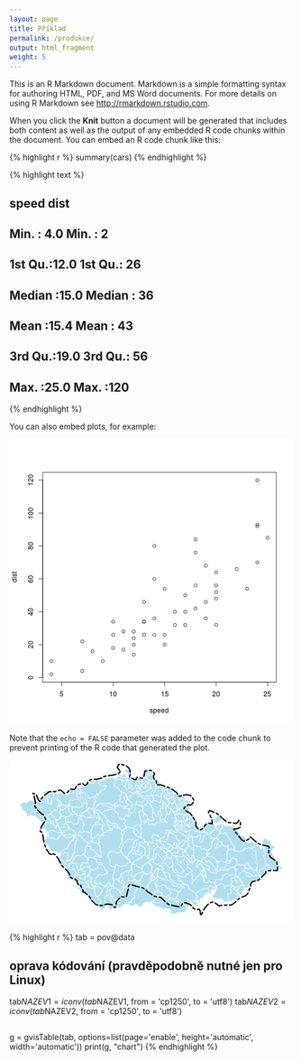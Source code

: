 ```yaml
---
layout: page
title: Příklad
permalink: /produkce/
output: html_fragment
weight: 5
---
```



This is an R Markdown document. Markdown is a simple formatting syntax for authoring HTML, PDF, and MS Word documents. For more details on using R Markdown see <http://rmarkdown.rstudio.com>.

When you click the **Knit** button a document will be generated that includes both content as well as the output of any embedded R code chunks within the document. You can embed an R code chunk like this:


{% highlight r %}
summary(cars)
{% endhighlight %}



{% highlight text %}
##      speed           dist    
##  Min.   : 4.0   Min.   :  2  
##  1st Qu.:12.0   1st Qu.: 26  
##  Median :15.0   Median : 36  
##  Mean   :15.4   Mean   : 43  
##  3rd Qu.:19.0   3rd Qu.: 56  
##  Max.   :25.0   Max.   :120
{% endhighlight %}

You can also embed plots, for example:

![center](/../figs/2014-12-03-Example/unnamed-chunk-2.png) 

Note that the `echo = FALSE` parameter was added to the code chunk to prevent printing of the R code that generated the plot.

![ČR a rozvodnice](/../figs/2014-12-03-Example/unnamed-chunk-3.png) 


{% highlight r %}
tab = pov@data
## oprava kódování (pravděpodobně nutné jen pro Linux)
tab$NAZEV1 = iconv(tab$NAZEV1, from = 'cp1250', to = 'utf8')
tab$NAZEV2 = iconv(tab$NAZEV2, from = 'cp1250', to = 'utf8')
##
g = gvisTable(tab, options=list(page='enable', height='automatic', width='automatic'))
print(g, "chart")
{% endhighlight %}

<!-- Table generated in R 3.1.0 by googleVis 0.5.6 package -->
<!-- Mon Dec  8 23:40:27 2014 -->


<!-- jsHeader -->
<script type="text/javascript">
 
// jsData 
function gvisDataTableID2c0b61081480 () {
var data = new google.visualization.DataTable();
var datajson =
[
 [
 "2400",
"2400",
"114040010",
"Labe",
null,
"1-14-04-0030",
"1-01-01-0010",
51115921840 
],
[
 "2040",
"2040",
"112030030",
"Labe",
null,
"1-12-03-0170",
"1-01-01-0010",
41832849950 
],
[
 "2030",
"2030",
"112020950",
"Vltava",
null,
"1-12-02-0970",
"1-06-01-0010",
28056512910 
],
[
 "2001",
"2001",
"112010050",
"Vltava",
null,
"1-12-01-0070",
"1-06-01-0010",
26728620360 
],
[
 "2000",
"2000",
"112010030",
"Vltava",
null,
"1-12-01-0050",
"1-06-01-0010",
26710622980 
],
[
 "1690",
"1690",
"109040092",
"Vltava",
null,
"1-09-04-0110",
"1-06-01-0010",
17812568020 
],
[
 "1040",
"1040",
"105040050",
"Labe",
null,
"1-05-04-0090",
"1-01-01-0010",
13114044300 
],
[
 "4805",
"4805",
"417010450",
"Dyje",
null,
"4-17-01-0463",
"4-14-01-0010",
12278028760 
],
[
 "4795",
"4795",
"417010102",
"Dyje - nádrž Nové Mlýny III",
null,
"4-17-01-0106",
"4-14-01-0010",
11856901570 
],
[
 "0800",
"0800",
"104050670",
"Labe",
null,
"1-04-05-0690",
"1-01-01-0010",
9721198691 
],
[
 "4215",
"4215",
"413020260",
"Nová Morava",
"odlehčovací rameno",
"4-13-02-0270",
"4-13-02-0180",
9144106616 
],
[
 "1990",
"1990",
"111050420",
"Berounka",
null,
"1-11-05-0440",
"1-10-01-0020",
8723527188 
],
[
 "1980",
"1980",
"111040560",
"Berounka",
null,
"1-11-05-0280",
"1-10-01-0020",
8294472750 
],
[
 "4130",
"4130",
"413010540",
"Morava",
null,
"4-13-01-0560",
"4-10-01-0010",
7889707566 
],
[
 "1945",
"1945",
"111030500",
"Berounka",
null,
"1-11-03-0520",
"1-10-01-0020",
7541725406 
],
[
 "4030",
"4030",
"412021040",
"Morava",
null,
"4-12-02-1210",
"4-10-01-0010",
7036594203 
],
[
 "1910",
"1910",
"111020880",
"Berounka",
null,
"1-11-02-0960",
"1-10-01-0020",
6466766448 
],
[
 "2190",
"2190",
"113040050",
"Ohře",
null,
"1-13-04-0070",
"1-13-01-0010",
4992432882 
],
[
 "2940",
"2940",
"203020110",
"Odra",
null,
"2-03-02-0130",
"2-01-01-0010",
4683462029 
],
[
 "1330",
"1330",
"107041120",
"Lužnice",
null,
"1-07-04-1160",
"1-07-01-0011",
4059459028 
],
[
 "1672",
"1672",
"109031550",
"Sázava",
null,
"1-09-03-1570",
"1-09-01-0010",
4053926443 
],
[
 "1860",
"1860",
"110040020",
"Berounka",
null,
"1-10-04-0040",
"1-10-01-0020",
4016530353 
],
[
 "2160",
"2160",
"113030280",
"Ohře",
null,
"1-13-03-0420",
"1-13-01-0010",
4010250529 
],
[
 "1670",
"1670",
"109031510",
"Sázava",
null,
"1-09-03-1550",
"1-09-01-0010",
4006542287 
],
[
 "4620",
"4620",
"415031160",
"Novoveský potok",
null,
"4-15-03-1170",
"4-15-03-1160",
3939182636 
],
[
 "4370",
"4370",
"414020930",
"Dyje",
null,
"4-14-02-0963",
"4-14-01-0010",
3576045701 
],
[
 "2150",
"2150",
"113021190",
"Ohře",
null,
"1-13-02-1211",
"1-13-01-0010",
3551673221 
],
[
 "3681",
"3681",
"410031151",
"Morava",
null,
"4-10-03-1155",
"4-10-01-0010",
3325561561 
],
[
 "3670",
"3670",
"410031150",
"Morava",
null,
"4-10-03-1155",
"4-10-01-0010",
3323519591 
],
[
 "1310",
"1310",
"107040400",
"Lužnice",
null,
"1-07-04-0420",
"1-07-01-0011",
3169746397 
],
[
 "1510",
"1510",
"108031010",
"Otava",
null,
"1-08-03-1050",
"1-08-01-0010",
2913829101 
],
[
 "2140",
"2140",
"113020340",
"Ohře",
null,
"1-13-02-0400",
"1-13-01-0010",
2862235700 
],
[
 "1151",
"1151",
"106030010",
"Vltava",
null,
"1-06-03-0020",
"1-06-01-0010",
2856788114 
],
[
 "1650",
"1650",
"109030130",
"Sázava",
null,
"1-09-03-0190",
"1-09-01-0010",
2814401651 
],
[
 "4780",
"4780",
"416040030",
"Jihlava",
null,
"4-16-04-0050",
"4-16-01-0010",
2687994802 
],
[
 "4350",
"4350",
"414020650",
"Dyje",
null,
"4-14-02-0670",
"4-14-01-0010",
2513180108 
],
[
 "4340",
"4340",
"414020550",
"Dyje",
null,
"4-14-02-0570",
"4-14-01-0010",
2241887490 
],
[
 "1020",
"1020",
"105030150",
"Jizera",
null,
"1-05-04-0010",
"1-05-01-0010",
2193766767 
],
[
 "2750",
"2750",
"202030230",
"Opava",
null,
"2-02-03-0250",
"2-02-01-0010",
2038797811 
],
[
 "1110",
"1110",
"106012140",
"Vltava",
null,
"1-06-01-2160",
"1-06-01-0010",
1828718768 
],
[
 "4300",
"4300",
"414020070",
"Dyje",
null,
"4-14-02-0090",
"4-14-01-0010",
1762319468 
],
[
 "3905",
"3905",
"411020720",
"Bečva",
null,
"4-12-01-0011",
"4-11-01-0010",
1618302135 
],
[
 "2570",
"2570",
"201011600",
"Odra",
null,
"2-02-04-0010",
"2-01-01-0010",
1614345791 
],
[
 "1761",
"1761",
"110011741",
"Mže (nádrž Hracholusky)",
null,
"1-10-01-1742",
"1-10-01-0020",
1609076562 
],
[
 "3900",
"3900",
"411020700",
"Bečva",
null,
"4-11-02-0720",
"4-11-01-0010",
1579452884 
],
[
 "0370",
"0370",
"102030070",
"Orlice",
null,
"1-02-03-0550",
"1-02-01-0010",
1577364400 
],
[
 "3550",
"3550",
"410020650",
"Morava",
null,
"4-10-03-0010",
"4-10-01-0010",
1559134184 
],
[
 "1230",
"1230",
"107020590",
"Lužnice",
null,
"1-07-02-0620",
"1-07-01-0011",
1555062901 
],
[
 "0365",
"0365",
"102030050",
"Orlice",
null,
"1-02-03-0070",
"1-02-01-0010",
1553618604 
],
[
 "4480",
"4480",
"415011410",
"Svratka",
null,
"4-15-01-1450",
"4-15-01-0010",
1482467347 
],
[
 "1610",
"1610",
"109011330",
"Sázava",
null,
"1-09-01-1410",
"1-09-01-0010",
1420470844 
],
[
 "3890",
"3890",
"411020330",
"Bečva",
null,
"4-11-02-0440",
"4-11-01-0010",
1278752523 
],
[
 "1801",
"1801",
"110021081",
"Radbuza (nádrž České Údolí)",
null,
"1-10-02-1082",
"1-10-02-0010",
1262041440 
],
[
 "0160",
"0160",
"101020600",
"Labe",
null,
"1-01-04-0010",
"1-01-01-0010",
1226472775 
],
[
 "1632",
"1632",
"109021092",
"Želivka",
null,
"1-09-03-0010",
"1-09-02-0010",
1187991789 
],
[
 "1799",
"1799",
"110021020",
"Radbuza",
null,
"1-10-02-1081",
"1-10-02-0010",
1186733611 
],
[
 "2390",
"2390",
"114031000",
"Ploučnice",
null,
"1-14-03-1020",
"1-14-03-0010",
1171363811 
],
[
 "0750",
"0750",
"104040150",
"Cidlina",
null,
"1-04-04-0160",
"1-04-02-0010",
1166858779 
],
[
 "1220",
"1220",
"107020310",
"Lužnice",
null,
"1-07-02-0501",
"1-07-01-0011",
1158872563 
],
[
 "1740",
"1740",
"110011280",
"Mže",
null,
"1-10-01-1300",
"1-10-01-0020",
1153102548 
],
[
 "4570",
"4570",
"415021090",
"Svitava",
null,
"4-15-03-0010",
"4-15-02-0010",
1148948839 
],
[
 "1590",
"1590",
"109011110",
"Sázava",
null,
"1-09-01-1130",
"1-09-01-0010",
1143938739 
],
[
 "1410",
"1410",
"108011250",
"Otava",
null,
"1-08-01-1350",
"1-08-01-0010",
1134356208 
],
[
 "3030",
"3030",
"203030720",
"Olše",
null,
"2-03-03-0740",
"2-03-03-0010",
1071186759 
],
[
 "1630",
"1630",
"109021010",
"Želivka (Hejlovka)",
null,
"1-09-02-1030",
"1-09-02-0010",
1067783695 
],
[
 "1090",
"1090",
"106011210",
"Vltava (nádrž Lipno II)",
null,
"1-06-01-1212",
"1-06-01-0010",
995390725.5 
],
[
 "1290",
"1290",
"107030770",
"Nežárka",
null,
"1-07-03-0790",
"1-07-03-0010",
988415755.7 
],
[
 "1150",
"1150",
"106020770",
"Malše",
null,
"1-06-02-0790",
"1-06-02-0010",
971139021.7 
],
[
 "4690",
"4690",
"416010930",
"Jihlava",
null,
"4-16-01-0950",
"4-16-01-0010",
963626020.2 
],
[
 "1190",
"1190",
"107020170",
"Lužnice",
null,
"1-07-02-0301",
"1-07-01-0011",
942515510.3 
],
[
 "2260",
"2260",
"114010920",
"Bílina",
null,
"1-14-01-1020",
"1-14-01-0011",
932505289.8 
],
[
 "1830",
"1830",
"110030860",
"Úhlava",
null,
"1-10-03-0880",
"1-10-03-0010",
893508512 
],
[
 "4740",
"4740",
"416021010",
"Oslava",
null,
"4-16-02-1020",
"4-16-02-0010",
867583774.1 
],
[
 "1500",
"1500",
"108030960",
"Blanice",
null,
"1-08-03-0970",
"1-08-03-0010",
863860452.6 
],
[
 "0590",
"0590",
"103031080",
"Nemošická svodnice",
null,
"1-03-03-1091",
"1-03-03-1080",
861494480.1 
],
[
 "0910",
"0910",
"105020010",
"Jizera",
null,
"1-05-02-0050",
"1-05-01-0010",
796408757.6 
],
[
 "1580",
"1580",
"109010790",
"Sázava",
null,
"1-09-01-0830",
"1-09-01-0010",
795274118.5 
],
[
 "1900",
"1900",
"111020690",
"Střela",
null,
"1-11-02-0730",
"1-11-02-0010",
778890650.8 
],
[
 "0361",
"0361",
"102020860",
"Tichá Orlice",
null,
"1-02-03-0010",
"1-02-02-0010",
757001157.3 
],
[
 "1870",
"1870",
"110050610",
"Úslava",
null,
"1-10-05-0630",
"1-10-05-0010",
739183564.6 
],
[
 "3820",
"3820",
"411010930",
"Vsetínská (Horní) Bečva",
null,
"4-11-02-0010",
"4-11-01-0010",
733936261 
],
[
 "2060",
"2060",
"113010140",
"Ohře",
null,
"1-13-01-0200",
"1-13-01-0010",
700370337.1 
],
[
 "0360",
"0360",
"102020740",
"Tichá Orlice",
null,
"1-02-02-0760",
"1-02-02-0010",
691244483.1 
],
[
 "1270",
"1270",
"107030530",
"Nežárka",
null,
"1-07-03-0550",
"1-07-03-0010",
686943483.4 
],
[
 "4401",
"4401",
"414030430",
"Jevišovka",
null,
"4-14-03-0450",
"4-14-03-0010",
658107983.4 
],
[
 "1970",
"1970",
"111040550",
"Litavka",
null,
"1-11-04-0560",
"1-11-04-0010",
629596822.7 
],
[
 "2350",
"2350",
"114030540",
"Ploučnice",
null,
"1-14-03-0620",
"1-14-03-0010",
627975798.7 
],
[
 "0470",
"0470",
"103020740",
"Loučná",
null,
"1-03-02-0800",
"1-03-02-0010",
624484404.7 
],
[
 "0210",
"0210",
"101030612",
"Metuje",
null,
"1-01-04-0010",
"1-01-03-0010",
607308462.2 
],
[
 "4770",
"4770",
"416030570",
"Rokytná",
null,
"4-16-04-0010",
"4-16-03-0010",
585323895.4 
],
[
 "3610",
"3610",
"410021180",
"Třebůvka",
null,
"4-10-03-0010",
"4-10-02-0660",
581908535 
],
[
 "2730",
"2730",
"202020650",
"Moravice (nádrž Kružberk)",
null,
"2-02-02-0652",
"2-02-02-0010",
567400319.2 
],
[
 "1660",
"1660",
"109030920",
"Blanice",
null,
"1-09-03-0930",
"1-09-03-0220",
543610659.1 
],
[
 "1380",
"1380",
"108010640",
"Otava",
null,
"1-08-01-0800",
"1-08-01-0010",
540975037.1 
],
[
 "0060",
"0060",
"101010670",
"Labe (nádrž Les Království)",
null,
"1-01-01-0672",
"1-01-01-0010",
530589091.3 
],
[
 "4290",
"4290",
"414010560",
"Moravská Dyje",
null,
"4-14-01-0580",
"4-14-01-0010",
518331119.9 
],
[
 "1130",
"1130",
"106020390",
"Malše (nádrž Římov)",
null,
"1-06-02-0392",
"1-06-02-0010",
493932462.4 
],
[
 "0280",
"0280",
"102010500",
"Divoká Orlice",
null,
"1-02-01-0520",
"1-02-01-0010",
488972324.2 
],
[
 "4450",
"4450",
"415010432",
"Svratka",
null,
"4-15-01-0450",
"4-15-01-0010",
487768642.5 
],
[
 "0150",
"0150",
"101020550",
"Úpa",
null,
"1-01-02-0590",
"1-01-02-0010",
466991236.1 
],
[
 "0770",
"0770",
"104050520",
"Mrlina",
null,
"1-04-05-0560",
"1-04-05-0010",
461575620.8 
],
[
 "0580",
"0580",
"103031020",
"Novohradka",
null,
"1-03-03-1040",
"1-03-03-0400",
459834045.6 
],
[
 "0700",
"0700",
"104020490",
"Cidlina",
null,
"1-04-02-0570",
"1-04-02-0010",
455549358 
],
[
 "1126",
"1126",
"106020330",
"Malše",
null,
"1-06-02-0350",
"1-06-02-0010",
437156885.9 
],
[
 "3970",
"3970",
"412010720",
"Valová",
null,
"4-12-01-0741",
"4-12-01-0260",
436705109.3 
],
[
 "4540",
"4540",
"415020350",
"Svitava",
null,
"4-15-02-0390",
"4-15-02-0010",
431158323.5 
],
[
 "1620",
"1620",
"109020350",
"Želivka (nádrž Vřesník)",
null,
"1-09-02-0352",
"1-09-02-0010",
431088519.1 
],
[
 "4180",
"4180",
"413011240",
"Olšava",
null,
"4-13-01-1260",
"4-13-01-0860",
417330257.9 
],
[
 "0141",
"0141",
"101020510",
"Úpa",
null,
"1-01-02-0550",
"1-01-02-0010",
415503293.2 
],
[
 "1140",
"1140",
"106020720",
"Stropnice",
null,
"1-06-02-0730",
"1-06-02-0400",
402377534.3 
],
[
 "1890",
"1890",
"111020330",
"Střela",
null,
"1-11-02-0350",
"1-11-02-0010",
401242411.9 
],
[
 "0660",
"0660",
"103050450",
"Doubrava",
null,
"1-03-05-0470",
"1-03-05-0010",
396426127.7 
],
[
 "1430",
"1430",
"108020410",
"Volyňka",
null,
"1-08-02-0430",
"1-08-02-0010",
394822299.5 
],
[
 "1520",
"1520",
"108040290",
"Lomnice",
null,
"1-08-04-0330",
"1-08-04-0010",
393484598.9 
],
[
 "4470",
"4470",
"415011100",
"Bobrůvka",
"Loučka",
"4-15-01-1110",
"4-15-01-0760",
389576523.6 
],
[
 "2170",
"2170",
"113030830",
"Blšanka",
null,
"1-13-03-0870",
"1-13-03-0430",
383680597.3 
],
[
 "4390",
"4390",
"414030291",
"Jevišovka - nádrž Výrovice",
null,
"4-14-03-0292",
"4-14-03-0010",
383041807.3 
],
[
 "1530",
"1530",
"108040640",
"Skalice",
null,
"1-08-04-0650",
"1-08-04-0340",
375731315.5 
],
[
 "4320",
"4320",
"414020480",
"Želetavka",
null,
"4-14-02-0490",
"4-14-02-0100",
374811277.5 
],
[
 "4420",
"4420",
"415010330",
"Svratka",
null,
"4-15-01-0350",
"4-15-01-0010",
370921003 
],
[
 "3200",
"3200",
"204070370",
"Lužická Nisa",
null,
"9-99-99-9999",
"2-04-07-0010",
370436854.3 
],
[
 "1880",
"1880",
"111010380",
"Klabava",
null,
"1-11-01-0400",
"1-11-01-0060",
365273518.5 
],
[
 "3450",
"3450",
"410010450",
"Morava",
null,
"4-10-01-0470",
"4-10-01-0010",
352963033.7 
],
[
 "1070",
"1070",
"106010430",
"Vltava",
"Teplá Vltava",
"1-06-01-0550",
"1-06-01-0010",
347619762.7 
],
[
 "1623",
"1623",
"109020680",
"Trnava (nádrž Želiv)",
null,
"1-09-02-0682",
"1-09-02-0360",
339861545.7 
],
[
 "1820",
"1820",
"110030360",
"Úhlava",
null,
"1-10-03-0380",
"1-10-03-0010",
338874309 
],
[
 "1370",
"1370",
"108010400",
"Otava",
null,
"1-08-01-0460",
"1-08-01-0010",
335596366.3 
],
[
 "1901",
"1901",
"111030370",
"Rakovnický potok",
null,
"1-11-03-0390",
"1-11-03-0010",
320784061.9 
],
[
 "4120",
"4120",
"413010350",
"Dřevnice",
null,
"4-13-01-0370",
"4-13-01-0010",
319736431.3 
],
[
 "1240",
"1240",
"107030250",
"Nežárka",
null,
"1-07-03-0290",
"1-07-03-0010",
313314738 
],
[
 "4650",
"4650",
"416010270",
"Jihlava",
null,
"4-16-01-0290",
"4-16-01-0010",
309768717.8 
],
[
 "0340",
"0340",
"102020330",
"Tichá Orlice",
null,
"1-02-02-0350",
"1-02-02-0010",
303936765.6 
],
[
 "3930",
"3930",
"412010241",
"Blata",
null,
"4-12-01-0244",
"4-12-01-0020",
301052626.9 
],
[
 "2023",
"2023",
"112020810",
"Bakovský potok",
null,
"1-12-02-0930",
"1-12-02-0490",
297495915.9 
],
[
 "1750",
"1750",
"110011630",
"Úterský potok",
null,
"1-10-01-1650",
"1-10-01-1350",
297403410.1 
],
[
 "1730",
"1730",
"110011270",
"Úhlavka",
null,
"1-10-01-1280",
"1-10-01-0890",
296634440 
],
[
 "2082",
"2082",
"113011250",
"Svatava",
null,
"1-13-01-1260",
"1-13-01-0941",
295158990.1 
],
[
 "2110",
"2110",
"113020212",
"Teplá",
null,
"1-13-02-0310",
"1-13-02-0011",
293945720.8 
],
[
 "2120",
"2120",
"113020211",
"Teplá (nádrž Březová)",
null,
"1-13-02-0212",
"1-13-02-0011",
293246989.1 
],
[
 "0390",
"0390",
"102030480",
"Dědina",
null,
"1-02-03-0500",
"1-02-03-0080",
292809559.5 
],
[
 "0385",
"0385",
"102030460",
"Dědina",
null,
"1-02-03-0480",
"1-02-03-0080",
282314505.8 
],
[
 "1889",
"1889",
"111020230",
"Střela",
null,
"1-11-02-0330",
"1-11-02-0010",
281570005.3 
],
[
 "2080",
"2080",
"113011230",
"Svatava",
null,
"1-13-01-1250",
"1-13-01-0941",
280329612.7 
],
[
 "2322",
"2322",
"114030260",
"Ploučnice",
null,
"1-14-03-0300",
"1-14-03-0010",
276458499.2 
],
[
 "0712",
"0712",
"104030190",
"Bystřice",
null,
"1-04-03-0210",
"1-04-03-0010",
275212572.2 
],
[
 "2062",
"2062",
"113010570",
"Odrava",
null,
"1-13-01-0600",
"1-13-01-0530",
269682821.2 
],
[
 "0820",
"0820",
"104060290",
"Výrovka",
null,
"1-04-06-0310",
"1-04-06-0010",
266098547 
],
[
 "1120",
"1120",
"106020190",
"Malše",
null,
"1-06-02-0210",
"1-06-02-0010",
259038006.8 
],
[
 "1560",
"1560",
"109010680",
"Šlapanka",
null,
"1-09-01-0700",
"1-09-01-0440",
257594048.8 
],
[
 "3870",
"3870",
"411011200",
"Rožnovská (Dolní) Bečva",
null,
"4-11-02-0010",
"4-11-01-0940",
254328735.6 
],
[
 "0180",
"0180",
"101030310",
"Metuje",
null,
"1-01-03-0330",
"1-01-03-0010",
249265173.3 
],
[
 "3511",
"3511",
"410010850",
"Desná",
null,
"4-10-01-0870",
"4-10-01-0590",
241182126.7 
],
[
 "4520",
"4520",
"415020130",
"Svitava",
null,
"4-15-02-0150",
"4-15-02-0010",
238113082.8 
],
[
 "1720",
"1720",
"110010710",
"Kosový potok",
null,
"1-10-01-0720",
"1-10-01-0530",
225013272.5 
],
[
 "4710",
"4710",
"416020211",
"Oslava - nádrž Mostiště",
null,
"4-16-02-0212",
"4-16-02-0010",
222952437 
],
[
 "2440",
"2440",
"114050270",
"Kamenice",
null,
"1-14-05-0280",
"1-14-05-0010",
216832197.6 
],
[
 "0490",
"0490",
"103030251",
"Chrudimka (nádrž Seč)",
null,
"1-03-03-0252",
"1-03-03-0010",
216248469.1 
],
[
 "0310",
"0310",
"102010820",
"Bělá",
null,
"1-02-01-0830",
"1-02-01-0530",
214004314.7 
],
[
 "1480",
"1480",
"108030271",
"Blanice (nádrž Husinec)",
null,
"1-08-03-0272",
"1-08-03-0010",
212212954.2 
],
[
 "3260",
"3260",
"204100290",
"Smědá",
null,
"9-99-99-9999",
"2-04-10-0010",
204368920.6 
],
[
 "1470",
"1470",
"108030250",
"Blanice",
null,
"1-08-03-0271",
"1-08-03-0010",
204110027.2 
],
[
 "0640",
"0640",
"103050210",
"Doubrava",
null,
"1-03-05-0230",
"1-03-05-0010",
203750034.2 
],
[
 "1102",
"1102",
"106011850",
"Polečnice",
null,
"1-06-01-1860",
"1-06-01-1590",
197889452.2 
],
[
 "3240",
"3240",
"204100210",
"Smědá",
null,
"2-04-10-0230",
"2-04-10-0010",
191478246.7 
],
[
 "0900",
"0900",
"105010740",
"Kamenice",
null,
"1-05-01-0760",
"1-05-01-0580",
185828399.1 
],
[
 "1060",
"1060",
"106010230",
"Teplá Vltava",
null,
"1-06-01-0330",
"1-06-01-0010",
181340694.6 
],
[
 "0350",
"0350",
"102020560",
"Třebovka",
null,
"1-02-02-0580",
"1-02-02-0360",
177301086.5 
],
[
 "4870",
"4870",
"421080630",
"Vlára",
null,
"4-21-08-0650",
"4-21-08-0460",
171833340.5 
],
[
 "0870",
"0870",
"105010530",
"Oleška",
null,
"1-05-01-0540",
"1-05-01-0350",
171146081 
],
[
 "1000",
"1000",
"105021020",
"Klenice",
null,
"1-05-03-0010",
"1-05-02-0810",
169835421.4 
],
[
 "1960",
"1960",
"111040130",
"Litavka",
null,
"1-11-04-0150",
"1-11-04-0010",
166260168.8 
],
[
 "1050",
"1050",
"105040510",
"Košátecký potok",
null,
"1-05-04-0530",
"1-05-04-0370",
165169772 
],
[
 "1902",
"1902",
"111030150",
"Rakovnický potok",
null,
"1-11-03-0350",
"1-11-03-0010",
163683683 
],
[
 "0240",
"0240",
"102010090",
"Divoká Orlice",
null,
"1-02-01-0111",
"1-02-01-0010",
160179927.8 
],
[
 "2045",
"2045",
"112030360",
"Liběchovka",
null,
"1-12-03-0370",
"1-12-03-0200",
157042587.5 
],
[
 "0940",
"0940",
"105020460",
"Mohelka",
null,
"1-05-02-0480",
"1-05-02-0340",
155527046.8 
],
[
 "0840",
"0840",
"105010110",
"Jizera",
null,
"1-05-01-0130",
"1-05-01-0010",
153419240.2 
],
[
 "3090",
"3090",
"204040570",
"Widna",
null,
"9-99-99-9999",
"2-04-04-0350",
153219270 
],
[
 "0430",
"0430",
"103020190",
"Loučná",
null,
"1-03-02-0210",
"1-03-02-0010",
149673435.9 
],
[
 "2770",
"2770",
"203010150",
"Ostravice (nádrž Šance)",
null,
"2-03-01-0152",
"2-03-01-0010",
147055864.2 
],
[
 "1550",
"1550",
"109010090",
"Sázava",
null,
"1-09-01-0130",
"1-09-01-0010",
145668806.6 
],
[
 "0140",
"0140",
"101020210",
"Úpa",
null,
"1-01-02-0230",
"1-01-02-0010",
145364005.3 
],
[
 "3160",
"3160",
"204070150",
"Lužická Nisa",
null,
"2-04-07-0190",
"2-04-07-0010",
139860127.3 
],
[
 "2101",
"2101",
"113011650",
"Rolava",
null,
"1-13-01-1660",
"1-13-01-1530",
137218771.9 
],
[
 "1585",
"1585",
"109011100",
"Sázavka",
null,
"1-09-01-1110",
"1-09-01-1020",
132642801.9 
],
[
 "2340",
"2340",
"114030490",
"Svitavka",
null,
"1-14-03-0500",
"1-14-03-0390",
132348612.5 
],
[
 "3230",
"3230",
"204100190",
"Smědá",
null,
"2-04-10-0210",
"2-04-10-0010",
132096442.8 
],
[
 "3530",
"3530",
"410020410",
"Březná",
null,
"4-10-02-0420",
"4-10-02-0350",
130297978.6 
],
[
 "1125",
"1125",
"106020300",
"Černá",
null,
"1-06-02-0321",
"1-06-02-0240",
128173940.6 
],
[
 "4410",
"4410",
"415010070",
"Svratka",
null,
"4-15-01-0090",
"4-15-01-0010",
128058130.8 
],
[
 "2076",
"2076",
"113011010",
"Svatava",
null,
"1-13-01-1030",
"1-13-01-0941",
127607447.8 
],
[
 "4530",
"4530",
"415020341",
"Křetínka - nádrž Letovice",
null,
"4-15-02-0342",
"4-15-02-0200",
126426383.1 
],
[
 "1710",
"1710",
"110010430",
"Hamerský potok",
null,
"1-10-01-0450",
"1-10-01-0290",
122505765.8 
],
[
 "4680",
"4680",
"416010720",
"Brtnice",
null,
"4-16-01-0730",
"4-16-01-0600",
122076645.1 
],
[
 "3960",
"3960",
"412010510",
"Drahanský potok",
null,
"4-12-01-0520",
"4-12-01-0510",
119554186.8 
],
[
 "4860",
"4860",
"417010710",
"Kratinka",
null,
"4-17-01-0720",
"4-17-01-0710",
117606213.8 
],
[
 "0810",
"0810",
"104060150",
"Výrovka",
null,
"1-04-06-0170",
"1-04-06-0010",
117505622 
],
[
 "3110",
"3110",
"204040810",
"Bělá",
null,
"2-04-04-0870",
"2-04-04-0630",
117067550.2 
],
[
 "1626",
"1626",
"109020880",
"Martinický potok",
null,
"1-09-02-0890",
"1-09-02-0740",
116040581.9 
],
[
 "1548",
"1548",
"109010070",
"Sázava",
null,
"1-09-01-0090",
"1-09-01-0010",
112837824.8 
],
[
 "2410",
"2410",
"114050130",
"Kamenice",
null,
"1-14-05-0190",
"1-14-05-0010",
110102611 
],
[
 "0041",
"0041",
"101010500",
"Pilníkovský potok",
null,
"1-01-01-0510",
"1-01-01-0340",
106595119.7 
],
[
 "4000",
"4000",
"412020090",
"Haná",
null,
"4-12-02-0180",
"4-12-02-0010",
105999802.7 
],
[
 "1695",
"1695",
"110010141",
"Mže (nádrž Lučina)",
null,
"1-10-01-0142",
"1-10-01-0020",
104721432.4 
],
[
 "1417",
"1417",
"108020200",
"Spůlka",
null,
"1-08-02-0210",
"1-08-02-0100",
104436664.2 
],
[
 "1080",
"1080",
"106010520",
"Studená Vltava",
null,
"1-06-01-0540",
"1-06-01-0440",
103299881.6 
],
[
 "3210",
"3210",
"204080050",
"Mandau",
null,
"9-99-99-9999",
"2-04-08-0010",
102925492.4 
],
[
 "0230",
"0230",
"101040250",
"Trotina",
null,
"1-01-04-0270",
"1-01-04-0130",
101257643.1 
],
[
 "0440",
"0440",
"103020280",
"Desná",
null,
"1-03-02-0300",
"1-03-02-0220",
101064435.4 
],
[
 "0920",
"0920",
"105020180",
"Libuňka",
null,
"1-05-02-0190",
"1-05-02-0100",
100836066.9 
],
[
 "0270",
"0270",
"102010470",
"Zdobnice",
null,
"1-02-01-0490",
"1-02-01-0370",
99215976.79 
],
[
 "0320",
"0320",
"102020110",
"Tichá Orlice",
null,
"1-02-02-0130",
"1-02-02-0010",
98456133.08 
],
[
 "2130",
"2130",
"113020300",
"Lomnický p. (nádrž Stanovice)",
null,
"1-13-02-0302",
"1-13-02-0220",
96315417.97 
],
[
 "0929",
"0929",
"105020300",
"Žehrovka",
null,
"1-05-02-0310",
"1-05-02-0240",
96057364.1 
],
[
 "0170",
"0170",
"101030130",
"Metuje",
null,
"1-01-03-0170",
"1-01-03-0010",
95973824.39 
],
[
 "1450",
"1450",
"108030110",
"Blanice",
null,
"1-08-03-0130",
"1-08-03-0010",
93727579.11 
],
[
 "1390",
"1390",
"108010730",
"Ostružná",
null,
"1-08-01-0750",
"1-08-01-0650",
91695698.85 
],
[
 "3620",
"3620",
"410030510",
"Oslava",
null,
"4-10-03-0530",
"4-10-03-0370",
90149640.32 
],
[
 "0130",
"0130",
"101020090",
"Úpa",
null,
"1-01-02-0130",
"1-01-02-0010",
81854729.51 
],
[
 "1413",
"1413",
"108020090",
"Volyňka",
null,
"1-08-02-0210",
"1-08-02-0010",
81171791.05 
],
[
 "1809",
"1809",
"110030071",
"Úhlava (nádrž Nýrsko)",
null,
"1-10-03-0072",
"1-10-03-0010",
80930489.47 
],
[
 "0040",
"0040",
"101010320",
"Čistá",
null,
"1-01-01-0330",
"1-01-01-0260",
78307543.48 
],
[
 "3190",
"3190",
"204070340",
"Jeřice",
null,
"2-04-07-0350",
"2-04-07-0240",
78050990.61 
],
[
 "2500",
"2500",
"201010770",
"Jičínka",
null,
"2-01-01-0790",
"2-01-01-0710",
77041757.63 
],
[
 "0300",
"0300",
"102010770",
"Kněžná",
null,
"1-02-01-0790",
"1-02-01-0670",
76474957.15 
],
[
 "0630",
"0630",
"103050070",
"Doubrava",
null,
"1-03-05-0090",
"1-03-05-0010",
74793962.03 
],
[
 "0380",
"0380",
"102030160",
"Dědina",
null,
"1-02-03-0170",
"1-02-03-0080",
74605734.6 
],
[
 "0166",
"0166",
"101030070",
"Metuje",
null,
"1-01-03-0090",
"1-01-03-0010",
73618883.55 
],
[
 "0030",
"0030",
"101010240",
"Malé Labe",
null,
"1-01-01-0250",
"1-01-01-0140",
73125271.66 
],
[
 "0960",
"0960",
"105020560",
"Zábrdka",
null,
"1-05-02-0570",
"1-05-02-0520",
71107396.73 
],
[
 "2360",
"2360",
"114030610",
"Šporka",
null,
"1-14-03-0620",
"1-14-03-0550",
70268403.45 
],
[
 "2069",
"2069",
"113010801",
"Libocký potok (nádrž Horka)",
null,
"1-13-01-0802",
"1-13-01-0740",
69910593.27 
],
[
 "3140",
"3140",
"204070070",
"Lužická Nisa",
null,
"2-04-07-0090",
"2-04-07-0010",
68080410.06 
],
[
 "0169",
"0169",
"101030090",
"Metuje",
null,
"1-01-03-0110",
"1-01-03-0010",
67120979.06 
],
[
 "4060",
"4060",
"413010110",
"Dřevnice",
null,
"4-13-01-0130",
"4-13-01-0010",
66944440.24 
],
[
 "0550",
"0550",
"103030570",
"Krounka",
null,
"1-03-03-0590",
"1-03-03-0510",
65926154.08 
],
[
 "1995",
"1995",
"111050510",
"Vltava",
null,
"1-12-01-0030",
"1-06-01-0010",
64851986.55 
],
[
 "2840",
"2840",
"203010420",
"Morávka (nádrž Morávka)",
null,
"2-03-01-0422",
"2-03-01-0340",
64222827.03 
],
[
 "2465",
"2465",
"115030172",
"Přísečnice",
null,
"9-99-99-9999",
"1-15-03-0110",
62774525.99 
],
[
 "3800",
"3800",
"411010881",
"Bystřice (nádrž Bystřička)",
null,
"4-11-01-0882",
"4-11-01-0820",
62606982.76 
],
[
 "2430",
"2430",
"114050180",
"Chřibská Kamenice",
null,
"1-14-05-0190",
"1-14-05-0140",
62037809.35 
],
[
 "1930",
"1930",
"111030470",
"Klíčava",
null,
"1-11-03-0491",
"1-11-03-0450",
61723000.37 
],
[
 "0020",
"0020",
"101010051",
"Labe - nádrž Labská",
null,
"1-01-01-0052",
"1-01-01-0010",
61042793.38 
],
[
 "0480",
"0480",
"103030091",
"Chrudimka (nádrž Hamry)",
null,
"1-03-03-0092",
"1-03-03-0010",
56781925.15 
],
[
 "4550",
"4550",
"415020541",
"Bělá (nádrž Boskovice)",
null,
"4-15-02-0542",
"4-15-02-0480",
56265839.93 
],
[
 "0290",
"0290",
"102010590",
"Bělá",
null,
"1-02-01-0600",
"1-02-01-0530",
55262750.39 
],
[
 "0830",
"0830",
"105010100",
"Mumlava",
null,
"1-05-01-0110",
"1-05-01-0060",
51630087.34 
],
[
 "2460",
"2460",
"115030292",
"Flájský potok",
null,
"1-15-03-0310",
"1-15-03-0230",
49735157.15 
],
[
 "2300",
"2300",
"114030090",
"Ještědský potok",
null,
"1-14-03-0100",
"1-14-03-0050",
48975165.97 
],
[
 "3980",
"3980",
"412020082",
"Malá Haná",
null,
"4-12-02-0090",
"4-12-02-0040",
48787001.96 
],
[
 "2462",
"2462",
"115030210",
"Schwarzwasser",
null,
"9-99-99-9999",
"1-15-03-0190",
46553889.46 
],
[
 "4150",
"4150",
"413011031",
"Luhačovický p. - n. Luhačovice",
"Šťavnica, Horní Olšava",
"4-13-01-1032",
"4-13-01-1010",
44983089.15 
],
[
 "4100",
"4100",
"413010310",
"Lukovský potok",
null,
"4-13-01-0321",
"4-13-01-0290",
44466905.03 
],
[
 "2180",
"2180",
"113031120",
"Chomutovka",
null,
"1-13-03-1122",
"1-13-03-1060",
43416546.46 
],
[
 "3250",
"3250",
"204100280",
"Bulovský potok",
null,
"2-04-10-0290",
"2-04-10-0240",
39907323.18 
],
[
 "0177",
"0177",
"101030240",
"Židovka",
null,
"1-01-03-0250",
"1-01-03-0200",
32524009.96 
],
[
 "4840",
"4840",
"417010681",
"Kyjovka - nádrž Koryčany",
null,
"4-17-01-0682",
"4-17-01-0681",
27301063.33 
],
[
 "4276",
"4276",
"414010300",
"Řečice",
null,
"4-14-01-0310",
"4-14-01-0300",
27186638.72 
],
[
 "2091",
"2091",
"113011550",
"Rolava",
null,
"1-13-01-1570",
"1-13-01-1530",
23656585.81 
],
[
 "4296",
"4296",
"414010650",
"Pstruhovec",
null,
"4-14-01-0670",
"4-14-01-0650",
22658271.87 
],
[
 "0880",
"0880",
"105010601",
"Kamenice (nádrž Josefův Důl)",
null,
"1-05-01-0602",
"1-05-01-0580",
19923450.68 
],
[
 "4651",
"4651",
"416010281",
"Maršovský p. - nádrž Hubenov",
null,
"4-16-01-0282",
"4-16-01-0281",
19851534.87 
],
[
 "3830",
"3830",
"411010940",
"Rožnovská (Dolní) Bečva",
null,
"4-11-01-0960",
"4-11-01-0940",
18543894 
],
[
 "4145",
"4145",
"413010870",
"Kolelač",
null,
"4-13-01-0880",
"4-13-01-0870",
17155189.86 
],
[
 "3615",
"3615",
"410030090",
"Hradečka",
null,
"4-10-03-0100",
"4-10-03-0090",
14116765.32 
],
[
 "4160",
"4160",
"413011061",
"Ludkovský potok - VD Ludkovice",
null,
"4-13-01-1062",
"4-13-01-1061",
13100487.87 
],
[
 "1540",
"1540",
"108051000",
"Trnovský potok",
null,
"1-08-05-1020",
"1-08-05-1000",
12581351.15 
],
[
 "0420",
"0420",
"103010191",
"Odpad ELNY Opatovice",
null,
"1-03-01-0192",
"1-03-01-0191",
11758711.29 
],
[
 "3216",
"3216",
"204100050",
"Smědá",
null,
"2-04-10-0070",
"2-04-10-0010",
4627954.652 
],
[
 "3214",
"3214",
"204100010",
"Smědá",
null,
"2-04-10-0030",
"2-04-10-0010",
3732628.024 
] 
];
data.addColumn('string','SP_ID');
data.addColumn('string','DBC');
data.addColumn('string','CHP');
data.addColumn('string','NAZEV1');
data.addColumn('string','NAZEV2');
data.addColumn('string','CHP_RECIP');
data.addColumn('string','CHP_PRAMEN');
data.addColumn('number','AREA');
data.addRows(datajson);
return(data);
}
 
// jsDrawChart
function drawChartTableID2c0b61081480() {
var data = gvisDataTableID2c0b61081480();
var options = {};
options["allowHtml"] = true;
options["page"] = "enable";

    var chart = new google.visualization.Table(
    document.getElementById('TableID2c0b61081480')
    );
    chart.draw(data,options);
    

}
  
 
// jsDisplayChart
(function() {
var pkgs = window.__gvisPackages = window.__gvisPackages || [];
var callbacks = window.__gvisCallbacks = window.__gvisCallbacks || [];
var chartid = "table";
  
// Manually see if chartid is in pkgs (not all browsers support Array.indexOf)
var i, newPackage = true;
for (i = 0; newPackage && i < pkgs.length; i++) {
if (pkgs[i] === chartid)
newPackage = false;
}
if (newPackage)
  pkgs.push(chartid);
  
// Add the drawChart function to the global list of callbacks
callbacks.push(drawChartTableID2c0b61081480);
})();
function displayChartTableID2c0b61081480() {
  var pkgs = window.__gvisPackages = window.__gvisPackages || [];
  var callbacks = window.__gvisCallbacks = window.__gvisCallbacks || [];
  window.clearTimeout(window.__gvisLoad);
  // The timeout is set to 100 because otherwise the container div we are
  // targeting might not be part of the document yet
  window.__gvisLoad = setTimeout(function() {
  var pkgCount = pkgs.length;
  google.load("visualization", "1", { packages:pkgs, callback: function() {
  if (pkgCount != pkgs.length) {
  // Race condition where another setTimeout call snuck in after us; if
  // that call added a package, we must not shift its callback
  return;
}
while (callbacks.length > 0)
callbacks.shift()();
} });
}, 100);
}
 
// jsFooter
</script>
 
<!-- jsChart -->  
<script type="text/javascript" src="https://www.google.com/jsapi?callback=displayChartTableID2c0b61081480"></script>
 
<!-- divChart -->
  
<div id="TableID2c0b61081480" 
  style="width: automatic; height: automatic;">
</div>
